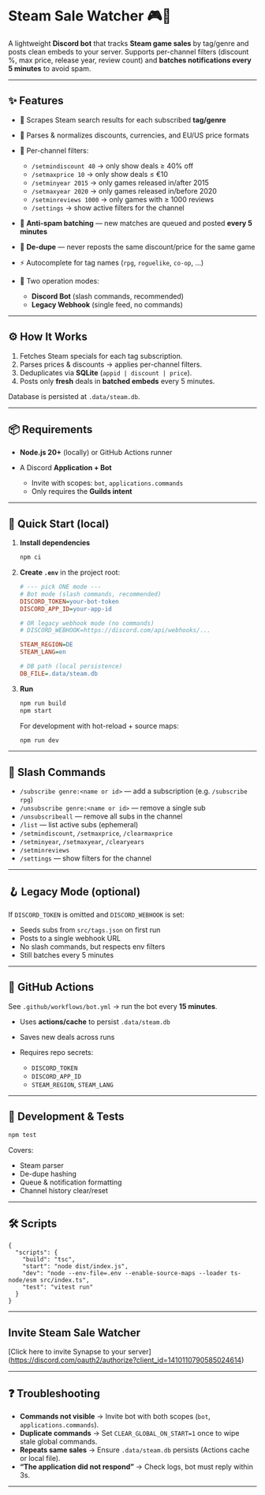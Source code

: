 # Steam Sale Watcher 🎮💸

A lightweight **Discord bot** that tracks **Steam game sales** by tag/genre and posts clean embeds to your server.
Supports per-channel filters (discount %, max price, release year, review count) and **batches notifications every 5 minutes** to avoid spam.

---

## ✨ Features

* 🔎 Scrapes Steam search results for each subscribed **tag/genre**
* 🧠 Parses & normalizes discounts, currencies, and EU/US price formats
* 🧵 Per-channel filters:

  * `/setmindiscount 40` → only show deals ≥ 40% off
  * `/setmaxprice 10` → only show deals ≤ €10
  * `/setminyear 2015` → only games released in/after 2015
  * `/setmaxyear 2020` → only games released in/before 2020
  * `/setminreviews 1000` → only games with ≥ 1000 reviews
  * `/settings` → show active filters for the channel
* 🔔 **Anti-spam batching** — new matches are queued and posted **every 5 minutes**
* 🧾 **De-dupe** — never reposts the same discount/price for the same game
* ⚡️ Autocomplete for tag names (`rpg`, `roguelike`, `co-op`, …)
* 🧰 Two operation modes:

  * **Discord Bot** (slash commands, recommended)
  * **Legacy Webhook** (single feed, no commands)

---

## ⚙️ How It Works

1. Fetches Steam specials for each tag subscription.
2. Parses prices & discounts → applies per-channel filters.
3. Deduplicates via **SQLite** (`appid | discount | price`).
4. Posts only **fresh** deals in **batched embeds** every 5 minutes.

Database is persisted at `.data/steam.db`.

---

## 📦 Requirements

* **Node.js 20+** (locally) or GitHub Actions runner
* A Discord **Application + Bot**

  * Invite with scopes: `bot`, `applications.commands`
  * Only requires the **Guilds intent**

---

## 🚀 Quick Start (local)

1. **Install dependencies**

   ```bash
   npm ci
   ```

2. **Create `.env`** in the project root:

   ```ini
   # --- pick ONE mode ---
   # Bot mode (slash commands, recommended)
   DISCORD_TOKEN=your-bot-token
   DISCORD_APP_ID=your-app-id

   # OR legacy webhook mode (no commands)
   # DISCORD_WEBHOOK=https://discord.com/api/webhooks/...

   STEAM_REGION=DE
   STEAM_LANG=en

   # DB path (local persistence)
   DB_FILE=.data/steam.db
   ```

3. **Run**

   ```bash
   npm run build
   npm start
   ```

   For development with hot-reload + source maps:

   ```bash
   npm run dev
   ```

---

## 💬 Slash Commands

* `/subscribe genre:<name or id>` — add a subscription (e.g. `/subscribe rpg`)
* `/unsubscribe genre:<name or id>` — remove a single sub
* `/unsubscribeall` — remove all subs in the channel
* `/list` — list active subs (ephemeral)
* `/setmindiscount`, `/setmaxprice`, `/clearmaxprice`
* `/setminyear`, `/setmaxyear`, `/clearyears`
* `/setminreviews`
* `/settings` — show filters for the channel

---

## 🪝 Legacy Mode (optional)

If `DISCORD_TOKEN` is omitted and `DISCORD_WEBHOOK` is set:

* Seeds subs from `src/tags.json` on first run
* Posts to a single webhook URL
* No slash commands, but respects env filters
* Still batches every 5 minutes

---

## 🔄 GitHub Actions

See `.github/workflows/bot.yml` → run the bot every **15 minutes**.

* Uses **actions/cache** to persist `.data/steam.db`
* Saves new deals across runs
* Requires repo secrets:

  * `DISCORD_TOKEN`
  * `DISCORD_APP_ID`
  * `STEAM_REGION`, `STEAM_LANG`

---

## 🧪 Development & Tests

```bash
npm test
```

Covers:

* Steam parser
* De-dupe hashing
* Queue & notification formatting
* Channel history clear/reset

---

## 🛠 Scripts

```jsonc
{
  "scripts": {
    "build": "tsc",
    "start": "node dist/index.js",
    "dev": "node --env-file=.env --enable-source-maps --loader ts-node/esm src/index.ts",
    "test": "vitest run"
  }
}
```

---

## Invite Steam Sale Watcher
[Click here to invite Synapse to your server] (https://discord.com/oauth2/authorize?client_id=1410110790585024614)

---

## ❓ Troubleshooting

* **Commands not visible** → Invite bot with both scopes (`bot`, `applications.commands`).
* **Duplicate commands** → Set `CLEAR_GLOBAL_ON_START=1` once to wipe stale global commands.
* **Repeats same sales** → Ensure `.data/steam.db` persists (Actions cache or local file).
* **“The application did not respond”** → Check logs, bot must reply within 3s.

---
